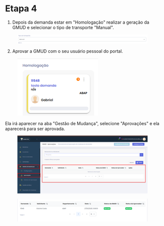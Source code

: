 # Etapa 4

1. Depois da demanda estar em "Homologação" realizar a geração da GMUD e selecionar o tipo de transporte "Manual".

<figure><img src="../.gitbook/assets/image (71).png" alt=""><figcaption></figcaption></figure>

2. Aprovar a GMUD com o seu usuário pessoal do portal.

<figure><img src="../.gitbook/assets/image (72).png" alt=""><figcaption></figcaption></figure>

Ela irá aparecer na aba "Gestão de Mudança", selecione "Aprovações" e ela aparecerá para ser aprovada.

<figure><img src="../.gitbook/assets/image (73).png" alt=""><figcaption></figcaption></figure>

<figure><img src="../.gitbook/assets/image (74).png" alt=""><figcaption></figcaption></figure>
